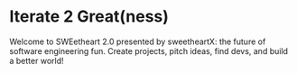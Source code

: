 # Iterate 2 Great(ness)

Welcome to SWEetheart 2.0 presented by sweetheartX: the future of software engineering fun. Create projects, pitch ideas, find devs, and build a better world!
